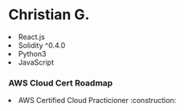 # Christian G.
<li>React.js</li>
<li>Solidity ^0.4.0</li>
<li>Python3</li>
<li>JavaScript</li>

### AWS Cloud Cert Roadmap
<li>AWS Certified Cloud Practicioner :construction: </li>

<!---
ChristianGobin/ChristianGobin is a ✨ special ✨ repository because its `README.md` (this file) appears on your GitHub profile.
You can click the Preview link to take a look at your changes.
--->
